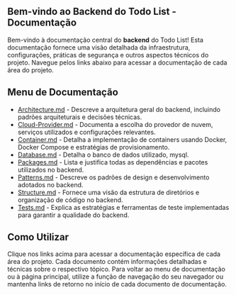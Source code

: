 ## Bem-vindo ao Backend do Todo List - Documentação

Bem-vindo à documentação central do **backend** do Todo List! Esta documentação fornece uma visão detalhada da infraestrutura, configurações, práticas de segurança e outros aspectos técnicos do projeto. Navegue pelos links abaixo para acessar a documentação de cada área do projeto.

## Menu de Documentação

- [Architecture.md](./faqs/Architecture.md) - Descreve a arquitetura geral do backend, incluindo padrões arquiteturais e decisões técnicas.
- [Cloud-Provider.md](./faqs/Cloud-Provider.md) - Documenta a escolha do provedor de nuvem, serviços utilizados e configurações relevantes.
- [Container.md](./faqs/Container.md) - Detalha a implementação de containers usando Docker, Docker Compose e estratégias de provisionamento.
- [Database.md](./faqs/Database.md) - Detalha o banco de dados utilizado, mysql.
- [Packages.md](./faqs/Packages.md) - Lista e justifica todas as dependências e pacotes utilizados no backend.
- [Patterns.md](./faqs/Patterns.md) - Descreve os padrões de design e desenvolvimento adotados no backend.
- [Structure.md](./faqs/Structure.md) - Fornece uma visão da estrutura de diretórios e organização de código no backend.
- [Tests.md](./faqs/Tests.md) - Explica as estratégias e ferramentas de teste implementadas para garantir a qualidade do backend.

## Como Utilizar

Clique nos links acima para acessar a documentação específica de cada área do projeto. Cada documento contém informações detalhadas e técnicas sobre o respectivo tópico. Para voltar ao menu de documentação ou à página principal, utilize a função de navegação do seu navegador ou mantenha links de retorno no início de cada documento de documentação.
